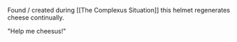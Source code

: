 Found / created during [[The Complexus Situation]] this helmet regenerates cheese continually.

"Help me cheesus!"